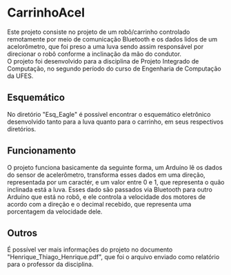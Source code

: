 # CarrinhoAcel

Este projeto consiste no projeto de um robô/carrinho controlado remotamente por meio de comunicação Bluetooth e os dados lidos de um acelorômetro, que foi preso a uma luva sendo assim responsável por direcionar o robô conforme a inclinação da mão do condutor.</br>
O projeto foi desenvolvido para a disciplina de Projeto Integrado de Computação, no segundo período do curso de Engenharia de Computação da UFES.

## Esquemático

No diretório "Esq_Eagle" é possível encontrar o esquemático eletrônico desenvolvido tanto para a luva quanto para o carrinho, em seus respectivos diretórios.

## Funcionamento

O projeto funciona basicamente da seguinte forma, um Arduíno lê os dados do sensor de acelerômetro, transforma esses dados em uma direção, representada por um caractér, e um valor entre 0 e 1, que representa o quão inclinada está a luva.
Esses dado são passados via Bluetooth para outro Arduíno que está no robô, e ele controla a velocidade dos motores de acordo com a direção e o decimal recebido, que representa uma porcentagem da velocidade dele.

## Outros

É possível ver mais informações do projeto no documento "Henrique_Thiago_Henrique.pdf", que foi o arquivo enviado como relatório para o professor da disciplina.
